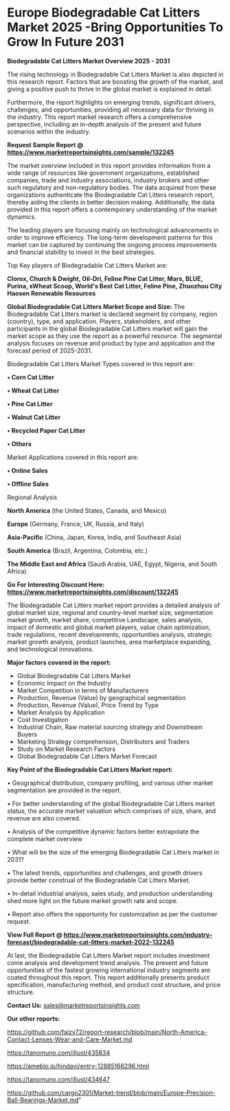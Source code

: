  # Europe Biodegradable Cat Litters Market 2025 -Bring Opportunities To Grow In Future 2031

<Strong> Biodegradable Cat Litters Market Overview 2025 - 2031</strong>

The rising technology in Biodegradable Cat Litters Market is also depicted in this research report. Factors that are boosting the growth of the market, and giving a positive push to thrive in the global market is explained in detail.

Furthermore, the report highlights on emerging trends, significant drivers, challenges, and opportunities, providing all necessary data for thriving in the industry. This report market research offers a comprehensive perspective, including an in-depth analysis of the present and future scenarios within the industry.

<strong>Request Sample Report @ <a href=https://www.marketreportsinsights.com/sample/132245>https://www.marketreportsinsights.com/sample/132245</a></strong>

The market overview included in this report provides information from a wide range of resources like government organizations, established companies, trade and industry associations, industry brokers and other such regulatory and non-regulatory bodies. The data acquired from these organizations authenticate the Biodegradable Cat Litters research report, thereby aiding the clients in better decision making. Additionally, the data provided in this report offers a contemporary understanding of the market dynamics.

The leading players are focusing mainly on technological advancements in order to improve efficiency. The long-term development patterns for this market can be captured by continuing the ongoing process improvements and financial stability to invest in the best strategies.

Top Key players of Biodegradable Cat Litters Market are:

<strong>Clorox, Church & Dwight, Oil-Dri, Feline Pine Cat Litter, Mars, BLUE, Purina, sWheat Scoop, World's Best Cat Litter, Feline Pine, Zhuozhou City Haosen Renewable Resources</strong>

<strong><b>Global Biodegradable Cat Litters Market Scope and Size:</b></strong>
The Biodegradable Cat Litters market is declared segment by company, region (country), type, and application. Players, stakeholders, and other participants in the global Biodegradable Cat Litters market will gain the market scope as they use the report as a powerful resource. The segmental analysis focuses on revenue and product by type and application and the forecast period of 2025-2031.

Biodegradable Cat Litters Market Types covered in this report are:

<strong>• Corn Cat Litter

• Wheat Cat Litter

• Pine Cat Litter

• Walnut Cat Litter

• Recycled Paper Cat Litter

• Others</strong>

Market Applications covered in this report are:

<strong>• Online Sales

• Offline Sales</strong> 

Regional Analysis

<strong>North America</strong> (the United States, Canada, and Mexico)

<strong>Europe</strong> (Germany, France, UK, Russia, and Italy)

<strong>Asia-Pacific</strong> (China, Japan, Korea, India, and Southeast Asia)

<strong>South America</strong> (Brazil, Argentina, Colombia, etc.)

<strong>The Middle East and Africa</strong> (Saudi Arabia, UAE, Egypt, Nigeria, and South Africa)

<strong>Go For Interesting Discount Here: <a href=https://www.marketreportsinsights.com/discount/132245>https://www.marketreportsinsights.com/discount/132245</a></strong>

The Biodegradable Cat Litters market report provides a detailed analysis of global market size, regional and country-level market size, segmentation market growth, market share, competitive Landscape, sales analysis, impact of domestic and global market players, value chain optimization, trade regulations, recent developments, opportunities analysis, strategic market growth analysis, product launches, area marketplace expanding, and technological innovations.

<strong><b>Major factors covered in the report:</b></strong>
<ul>
  <li>Global Biodegradable Cat Litters Market </li>
  <li>Economic Impact on the Industry</li>
  <li>Market Competition in terms of Manufacturers</li>
  <li>Production, Revenue (Value) by geographical segmentation</li>
  <li>Production, Revenue (Value), Price Trend by Type</li>
  <li>Market Analysis by Application</li>
  <li>Cost Investigation</li>
  <li>Industrial Chain, Raw material sourcing strategy and Downstream Buyers</li>
  <li>Marketing Strategy comprehension, Distributors and Traders</li>
  <li>Study on Market Research Factors</li>
  <li>Global Biodegradable Cat Litters Market Forecast</li>
</ul>

<strong><b>Key Point of the Biodegradable Cat Litters Market report:</b></strong>

• Geographical distribution, company profiling, and various other market segmentation are provided in the report.

• For better understanding of the global Biodegradable Cat Litters market status, the accurate market valuation which comprises of size, share, and revenue are also covered.

• Analysis of the competitive dynamic factors better extrapolate the complete market overview

• What will be the size of the emerging Biodegradable Cat Litters market in 2031?

• The latest trends, opportunities and challenges, and growth drivers provide better construal of the Biodegradable Cat Litters Market.

• In-detail industrial analysis, sales study, and production understanding shed more light on the future market growth rate and scope.

• Report also offers the opportunity for customization as per the customer request.

<strong><b>View Full Report @ <a href=https://www.marketreportsinsights.com/industry-forecast/biodegradable-cat-litters-market-2022-132245>https://www.marketreportsinsights.com/industry-forecast/biodegradable-cat-litters-market-2022-132245</a></b></strong>


At last, the Biodegradable Cat Litters Market report includes investment come analysis and development trend analysis. The present and future opportunities of the fastest growing international industry segments are coated throughout this report. This report additionally presents product specification, manufacturing method, and product cost structure, and price structure.

<strong>Contact Us:</strong>
sales@marketreportsinsights.com

<strong>Our other reports:</strong>

<a href=https://github.com/faizy72/report-research/blob/main/North-America-Contact-Lenses-Wear-and-Care-Market.md>https://github.com/faizy72/report-research/blob/main/North-America-Contact-Lenses-Wear-and-Care-Market.md</a>

<a href=https://tanomuno.com/illust/435834>https://tanomuno.com/illust/435834</a>

<a href=https://ameblo.jp/hindavi/entry-12885166296.html>https://ameblo.jp/hindavi/entry-12885166296.html</a>

<a href=https://tanomuno.com/illust/434647>https://tanomuno.com/illust/434647</a>

<a href=https://github.com/cargo2301/Market-trend/blob/main/Europe-Precision-Ball-Bearings-Market.md>https://github.com/cargo2301/Market-trend/blob/main/Europe-Precision-Ball-Bearings-Market.md</a>"
